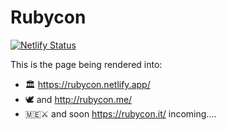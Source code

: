 # Rubycon


[![Netlify Status](https://api.netlify.com/api/v1/badges/40d73daa-8fdb-4ca0-89c6-8e3d280b52ba/deploy-status)](https://app.netlify.com/projects/rubycon/deploys)

This is the page being rendered into:

* 🏛️ https://rubycon.netlify.app/
* 🕊️ and  http://rubycon.me/
* 🇲🇪⚔️ and soon https://rubycon.it/  incoming....
